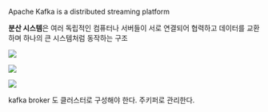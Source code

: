 Apache Kafka is a distributed streaming platform

**분산 시스템**은 여러 독립적인 컴퓨터나 서버들이 서로 연결되어 협력하고 데이터를 교환하며 하나의 큰 시스템처럼 동작하는 구조

![](Pasted%20image%2020241115093944.png)

![](Pasted%20image%2020241115094059.png)

![](Pasted%20image%2020241115094138.png)

kafka broker 도 클러스터로 구성해야 한다. 주키퍼로 관리한다.